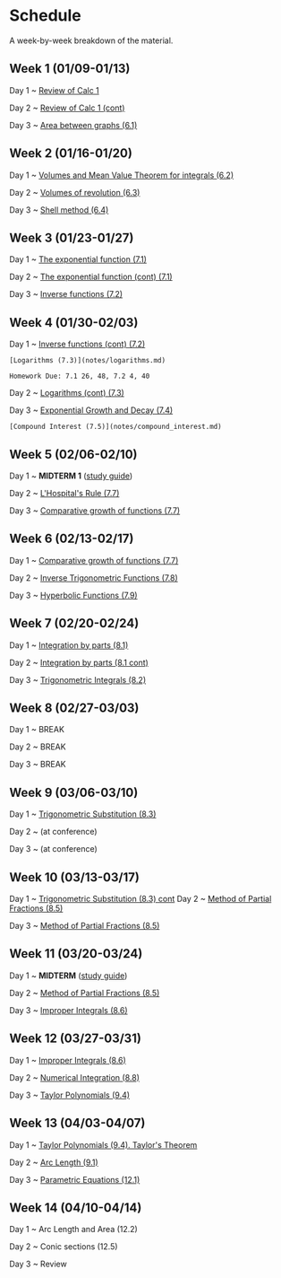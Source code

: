 # Schedule

A week-by-week breakdown of the material.

## Week  1 (01/09-01/13)

Day 1
  ~ [Review of Calc 1](notes/calc1_review.md)

Day 2
  ~ [Review of Calc 1 (cont)](notes/calc1_review.md)

Day 3
  ~ [Area between graphs (6.1)](notes/area_graphs.md)


## Week  2 (01/16-01/20)

Day 1
  ~ [Volumes and Mean Value Theorem for integrals (6.2)](notes/volumes.md)

Day 2
  ~ [Volumes of revolution (6.3)](notes/volumes_revolution.md)

Day 3
  ~ [Shell method (6.4)](notes/volumes_shell.md)

## Week  3 (01/23-01/27)

Day 1
  ~ [The exponential function (7.1)](notes/exponential.md)

Day 2
  ~ [The exponential function (cont) (7.1)](notes/exponential.md)

Day 3
  ~ [Inverse functions (7.2)](notes/inverse_functions.md)

## Week  4 (01/30-02/03)

Day 1
  ~ [Inverse functions (cont) (7.2)](notes/inverse_functions.md)

    [Logarithms (7.3)](notes/logarithms.md)

    Homework Due: 7.1 26, 48, 7.2 4, 40

Day 2
  ~ [Logarithms (cont) (7.3)](notes/logarithms.md)

Day 3
  ~ [Exponential Growth and Decay (7.4)](notes/exponential_growth.md)

    [Compound Interest (7.5)](notes/compound_interest.md)

## Week  5 (02/06-02/10)

Day 1
  ~ **MIDTERM 1** ([study guide](notes/midterm1_study_guide.md))

Day 2
  ~ [L'Hospital's Rule (7.7)](notes/lhopital.md)

Day 3
  ~ [Comparative growth of functions (7.7)](notes/growth.md)

## Week  6 (02/13-02/17)

Day 1
  ~ [Comparative growth of functions (7.7)](notes/growth.md)

Day 2
  ~ [Inverse Trigonometric Functions (7.8)](notes/inverse_trig.md)

Day 3
  ~ [Hyperbolic Functions (7.9)](notes/hyperbolic.md)

## Week  7 (02/20-02/24)

Day 1
  ~ [Integration by parts (8.1)](notes/integration_parts.md)

Day 2
  ~ [Integration by parts (8.1 cont)](notes/integration_parts.md)

Day 3
  ~ [Trigonometric Integrals (8.2)](notes/integrals_trig.md)


## Week  8 (02/27-03/03)

Day 1
  ~ BREAK

Day 2
  ~ BREAK

Day 3
  ~ BREAK


## Week  9 (03/06-03/10)

Day 1
  ~ [Trigonometric Substitution (8.3)](notes/integrals_trig_subst.md)

Day 2
  ~ (at conference)

Day 3
  ~ (at conference)

## Week 10 (03/13-03/17)

Day 1
  ~ [Trigonometric Substitution (8.3) cont](notes/integrals_trig_subst.md)
Day 2
  ~ [Method of Partial Fractions (8.5)](notes/integrals_partial.md)

Day 3
  ~ [Method of Partial Fractions (8.5)](notes/integrals_partial.md)

## Week 11 (03/20-03/24)

Day 1
  ~ **MIDTERM** ([study guide](notes/midterm2_study_guide.md))

Day 2
  ~ [Method of Partial Fractions (8.5)](notes/integrals_partial.md)

Day 3
  ~ [Improper Integrals (8.6)](notes/integrals_improper.md)

## Week 12 (03/27-03/31)

Day 1
  ~ [Improper Integrals (8.6)](notes/integrals_improper.md)

Day 2
  ~ [Numerical Integration (8.8)](notes/integrals_numerical.md)

Day 3
  ~ [Taylor Polynomials (9.4)](notes/taylor.md)

## Week 13 (04/03-04/07)

Day 1
  ~ [Taylor Polynomials (9.4). Taylor's Theorem](notes/taylor.md)

Day 2
  ~ [Arc Length (9.1)](notes/arc_length.md)

Day 3
  ~ [Parametric Equations (12.1)](notes/parametric.md)

## Week 14 (04/10-04/14)

Day 1
  ~ Arc Length and Area (12.2)

Day 2
  ~ Conic sections (12.5)

Day 3
  ~ Review
